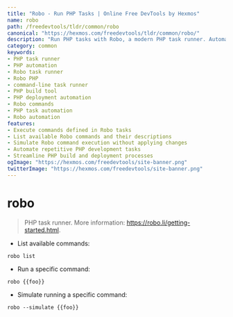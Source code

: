```yaml
---
title: "Robo - Run PHP Tasks | Online Free DevTools by Hexmos"
name: robo
path: /freedevtools/tldr/common/robo
canonical: "https://hexmos.com/freedevtools/tldr/common/robo/"
description: "Run PHP tasks with Robo, a modern PHP task runner. Automate deployments, code generation, and testing with this powerful CLI tool. Free online tool, no registration required."
category: common
keywords:
- PHP task runner
- PHP automation
- Robo task runner
- Robo PHP
- command-line task runner
- PHP build tool
- PHP deployment automation
- Robo commands
- PHP task automation
- Robo automation
features:
- Execute commands defined in Robo tasks
- List available Robo commands and their descriptions
- Simulate Robo command execution without applying changes
- Automate repetitive PHP development tasks
- Streamline PHP build and deployment processes
ogImage: "https://hexmos.com/freedevtools/site-banner.png"
twitterImage: "https://hexmos.com/freedevtools/site-banner.png"
---
```


# robo

> PHP task runner.
> More information: <https://robo.li/getting-started.html>.

- List available commands:

`robo list`

- Run a specific command:

`robo {{foo}}`

- Simulate running a specific command:

`robo --simulate {{foo}}`
